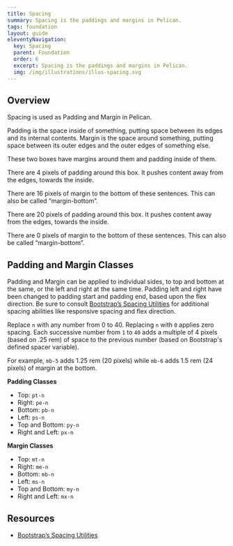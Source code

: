 ```yaml
---
title: Spacing
summary: Spacing is the paddings and margins in Pelican.
tags: foundation
layout: guide
eleventyNavigation:
  key: Spacing
  parent: Foundation
  order: 6
  excerpt: Spacing is the paddings and margins in Pelican.
  img: /img/illustrations/illus-spacing.svg
---
```


## Overview

Spacing is used as Padding and Margin in Pelican.

Padding is the space inside of something, putting space between its edges and its internal contents. Margin is the space around something, putting space between its outer edges and the outer edges of something else.

These two boxes have margins around them and padding inside of them.

<div class="row mb-12">
    <div class="col-md-6 mb-6 mb-lg-0">
        <div class="p-1 bg-ui text-white rounded-lg">
            <p>There are 4 pixels of padding around this box. It pushes content away from the edges, towards the inside.</p>
            <p>There are 16 pixels of margin to the bottom of these sentences. This can also be called “margin-bottom”.</p>
        </div>
    </div>
    <div class="col-md-6">
        <div class="p-5 bg-ui text-white rounded-lg">
            <p class="mb-0">There are 20 pixels of padding around this box. It pushes content away from the edges, towards the inside.</p>
            <p class="mb-0">There are 0 pixels of margin to the bottom of these sentences. This can also be called “margin-bottom”.</p>
        </div>
    </div>
</div>

## Padding and Margin Classes

Padding and Margin can be applied to individual sides, to top and bottom at the same, or the left and right at the same time. Padding left and right have been changed to padding start and padding end, based upon the flex direction. Be sure to consult [Bootstrap’s Spacing Utilities](https://getbootstrap.com/docs/5.3/utilities/spacing/) for additional spacing abilities like responsive spacing and flex direction.

Replace `n` with any number from 0 to 40. Replacing `n` with `0` applies zero spacing. Each successive number from `1` to `40` adds a multiple of 4 pixels (based on .25 rem) of space to the previous number (based on Bootstrap's defined spacer variable).

For example, `mb-5` adds 1.25 rem (20 pixels) while `mb-6` adds 1.5 rem (24 pixels) of margin at the bottom.

**Padding Classes**

- Top: `pt-n`
- Right: `pe-n`
- Bottom: `pb-n`
- Left: `ps-n`
- Top and Bottom: `py-n`
- Right and Left: `px-n`

**Margin Classes**

- Top: `mt-n`
- Right: `me-n`
- Bottom: `mb-n`
- Left: `ms-n`
- Top and Bottom: `my-n`
- Right and Left: `mx-n`

## Resources

- [Bootstrap’s Spacing Utilities](https://getbootstrap.com/docs/5.3/utilities/spacing/)

